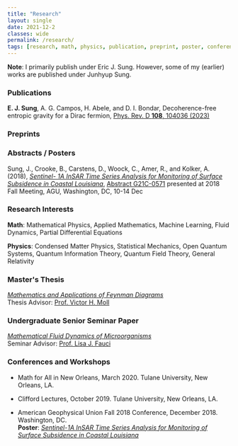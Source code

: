 ```yaml
---
title: "Research"
layout: single
date: 2021-12-2
classes: wide
permalink: /research/
tags: [research, math, physics, publication, preprint, poster, conference]
---
```

**Note**: I primarily publish under Eric J. Sung. However, some of my (earlier) works are published under Junhyup Sung. 

### Publications
**E. J. Sung**, A. G. Campos, H. Abele, and D. I. Bondar, Decoherence-free entropic gravity
for a Dirac fermion, <a href = "https://journals.aps.org/prd/abstract/10.1103/PhysRevD.108.104036" target = "_blank"> Phys. Rev. D **108**, 104036 (2023)</a>

### Preprints


### Abstracts / Posters
Sung, J., Crooke, B., Carstens, D., Woock, C., Amer, R., and Kolker, A. (2018), <a href = "https://drive.google.com/file/d/1zGiyFAG4s1-nueR7RD5iMx4GRUtErAW_/view?usp=sharing" target = "_blank">*Sentinel-
1A InSAR Time Series Analysis for Monitoring of Surface Subsidence in Coastal Louisiana*</a>, <a href= "https://ui.adsabs.harvard.edu/abs/2018AGUFM.G21C0571S/abstract" target = "_blank"> Abstract G21C-0571</a> presented at 2018 Fall Meeting, AGU, Washington, DC, 10-14 Dec

### Research Interests 
**Math**: Mathematical Physics, Applied Mathematics, Machine Learning, Fluid Dynamics, Partial Differential Equations

**Physics**: Condensed Matter Physics, Statistical Mechanics, Open Quantum Systems, Quantum Information Theory, Quantum Field Theory, General Relativity

### Master's Thesis
<a href = "https://drive.google.com/file/d/17giEKA_zN3vd0mMuPoQ4_cU73xPfqqdP/view?usp=sharing" target = "_blank">*Mathematics and Applications of Feynman Diagrams*</a>  
Thesis Advisor: <a href = "http://www.math.tulane.edu/~vhm/" target = "_blank">Prof. Victor H. Moll</a> 

### Undergraduate Senior Seminar Paper
<a href = "https://drive.google.com/file/d/1PSuq2oXGOinmc0T3TJ8iG_JYoeclTarl/view?usp=sharing" target = "_blank">*Mathematical Fluid Dynamics of Microorganisms*</a>  
Seminar Advisor: <a href = "http://www.math.tulane.edu/~ljf/" target = "_blank">Prof. Lisa J. Fauci</a> 

### Conferences and Workshops 
* Math for All in New Orleans, March 2020. Tulane University, New Orleans, LA.  

* Clifford Lectures, October 2019. Tulane University, New Orleans, LA.  

* American Geophysical Union Fall 2018 Conference, December 2018. Washington, DC.  
**Poster**: <a href = "https://drive.google.com/file/d/1zGiyFAG4s1-nueR7RD5iMx4GRUtErAW_/view?usp=sharing" target = "_blank">*Sentinel-1A InSAR Time Series Analysis for Monitoring of Surface Subsidence in Coastal Louisiana*</a>


